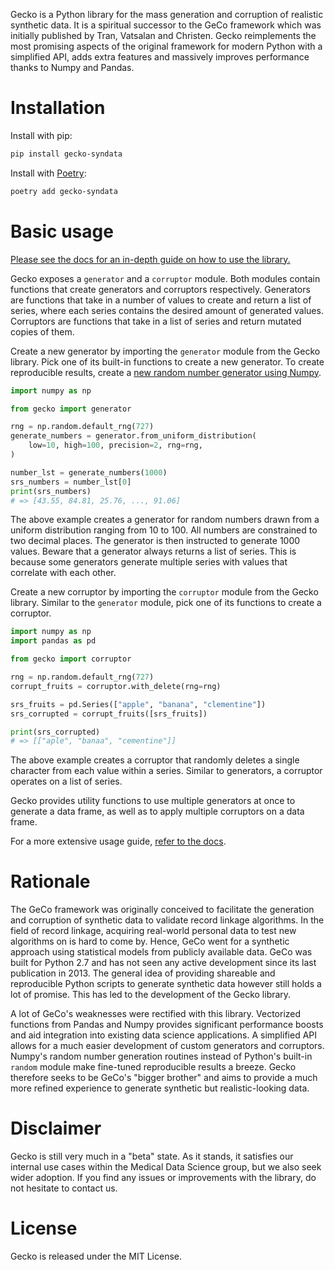 Gecko is a Python library for the mass generation and corruption of realistic synthetic data.
It is a spiritual successor to the GeCo framework which was initially published by Tran, Vatsalan and Christen.
Gecko reimplements the most promising aspects of the original framework for modern Python with a simplified API, adds
extra features and massively improves performance thanks to Numpy and Pandas.

# Installation

Install with pip:

```bash
pip install gecko-syndata
```

Install with [Poetry](https://python-poetry.org/):

```bash
poetry add gecko-syndata
```

# Basic usage

[Please see the docs for an in-depth guide on how to use the library.](https://ul-mds.gitlab.io/record-linkage/gecko/gecko-docs)

Gecko exposes a `generator` and a `corruptor` module.
Both modules contain functions that create generators and corruptors respectively.
Generators are functions that take in a number of values to create and return a list of series, where each series
contains the desired amount of generated values.
Corruptors are functions that take in a list of series and return mutated copies of them.

Create a new generator by importing the `generator` module from the Gecko library.
Pick one of its built-in functions to create a new generator.
To create reproducible results, create
a [new random number generator using Numpy](https://numpy.org/doc/stable/reference/random/generator.html).

```python
import numpy as np

from gecko import generator

rng = np.random.default_rng(727)
generate_numbers = generator.from_uniform_distribution(
    low=10, high=100, precision=2, rng=rng,
)

number_lst = generate_numbers(1000)
srs_numbers = number_lst[0]
print(srs_numbers)
# => [43.55, 84.81, 25.76, ..., 91.06]
```

The above example creates a generator for random numbers drawn from a uniform distribution ranging from 10 to 100.
All numbers are constrained to two decimal places.
The generator is then instructed to generate 1000 values.
Beware that a generator always returns a list of series.
This is because some generators generate multiple series with values that correlate with each other.

Create a new corruptor by importing the `corruptor` module from the Gecko library.
Similar to the `generator` module, pick one of its functions to create a corruptor.

```python
import numpy as np
import pandas as pd

from gecko import corruptor

rng = np.random.default_rng(727)
corrupt_fruits = corruptor.with_delete(rng=rng)

srs_fruits = pd.Series(["apple", "banana", "clementine"])
srs_corrupted = corrupt_fruits([srs_fruits])

print(srs_corrupted)
# => [["aple", "banaa", "cementine"]]
```

The above example creates a corruptor that randomly deletes a single character from each value within a series.
Similar to generators, a corruptor operates on a list of series.

Gecko provides utility functions to use multiple generators at once to generate a data frame, as well as to apply
multiple corruptors on a data frame.

For a more extensive usage guide, [refer to the docs](https://ul-mds.gitlab.io/record-linkage/gecko/gecko-docs).

# Rationale

The GeCo framework was originally conceived to facilitate the generation and corruption of synthetic data to validate
record linkage algorithms.
In the field of record linkage, acquiring real-world personal data to test new algorithms on is hard to come by.
Hence, GeCo went for a synthetic approach using statistical models from publicly available data.
GeCo was built for Python 2.7 and has not seen any active development since its last publication in 2013.
The general idea of providing shareable and reproducible Python scripts to generate synthetic data however still holds a
lot of promise.
This has led to the development of the Gecko library.

A lot of GeCo's weaknesses were rectified with this library.
Vectorized functions from Pandas and Numpy provides significant performance boosts and aid integration into existing
data science applications.
A simplified API allows for a much easier development of custom generators and corruptors.
Numpy's random number generation routines instead of Python's built-in `random` module make fine-tuned reproducible
results a breeze.
Gecko therefore seeks to be GeCo's "bigger brother" and aims to provide a much more refined experience to generate
synthetic but realistic-looking data.

# Disclaimer

Gecko is still very much in a "beta" state.
As it stands, it satisfies our internal use cases within the Medical Data Science group, but we also seek wider
adoption.
If you find any issues or improvements with the library, do not hesitate to contact us.

# License

Gecko is released under the MIT License.
